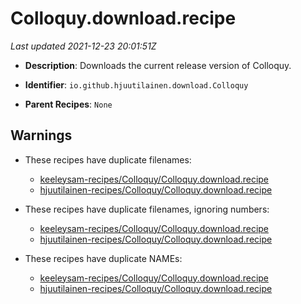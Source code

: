 # Colloquy.download.recipe

_Last updated 2021-12-23 20:01:51Z_

- **Description**: Downloads the current release version of Colloquy.

- **Identifier**: `io.github.hjuutilainen.download.Colloquy`

- **Parent Recipes**: `None`


## Warnings

- These recipes have duplicate filenames:
    - [keeleysam-recipes/Colloquy/Colloquy.download.recipe](/autopkg-dupe-tracker/keeleysam-recipes/Colloquy/Colloquy.download.recipe)
    - [hjuutilainen-recipes/Colloquy/Colloquy.download.recipe](/autopkg-dupe-tracker/hjuutilainen-recipes/Colloquy/Colloquy.download.recipe)

- These recipes have duplicate filenames, ignoring numbers:
    - [keeleysam-recipes/Colloquy/Colloquy.download.recipe](/autopkg-dupe-tracker/keeleysam-recipes/Colloquy/Colloquy.download.recipe)
    - [hjuutilainen-recipes/Colloquy/Colloquy.download.recipe](/autopkg-dupe-tracker/hjuutilainen-recipes/Colloquy/Colloquy.download.recipe)

- These recipes have duplicate NAMEs:
    - [keeleysam-recipes/Colloquy/Colloquy.download.recipe](/autopkg-dupe-tracker/keeleysam-recipes/Colloquy/Colloquy.download.recipe)
    - [hjuutilainen-recipes/Colloquy/Colloquy.download.recipe](/autopkg-dupe-tracker/hjuutilainen-recipes/Colloquy/Colloquy.download.recipe)